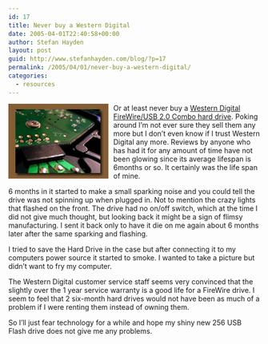 ```yaml
---
id: 17
title: Never buy a Western Digital
date: 2005-04-01T22:40:58+00:00
author: Stefan Hayden
layout: post
guid: http://www.stefanhayden.com/blog/?p=17
permalink: /2005/04/01/never-buy-a-western-digital/
categories:
  - resources
---
```

<img src="/img/wdhd.jpg" alt="my dead hard drive" style="margin-right:10px;" align="left" />Or at least never buy a <a href="http://www.amazon.com/gp/product/customer-reviews/B0000DK69V/ref=cm_cr_dp_2_1/104-0093565-9123943?%5Fencoding=UTF8&s=electronics">Western Digital FireWire/USB 2.0 Combo hard drive</a>. Poking around I’m not ever sure they sell them any more but I don’t even know if I trust Western Digital any more. Reviews by anyone who has had it for any amount of time have not been glowing since its average lifespan is 6months or so. It certainly was the life span of mine.

6 months in it started to make a small sparking noise and you could tell the drive was not spinning up when plugged in. Not to mention the crazy lights that flashed on the front. The drive had no on/off switch, which at the time I did not give much thought, but looking back it might be a sign of flimsy manufacturing. I sent it back only to have it die on me again about 6 months later after the same sparking and flashing.

I tried to save the Hard Drive in the case but after connecting it to my computers power source it started to smoke. I wanted to take a picture but didn’t want to fry my computer.

The Western Digital customer service staff seems very convinced that the slightly over the 1 year service warranty is a good life for a FireWire drive. I seem to feel that 2 six-month hard drives would not have been as much of a problem if I were renting them instead of owning them.

So I’ll just fear technology for a while and hope my shiny new 256 USB Flash drive does not give me any problems.
